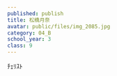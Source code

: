 ```yaml
---
published: publish
title: 松橋月奈
avatar: public/files/img_2085.jpg
category: 04_B
school_year: 3
class: 9
---
```

ﾁｪﾘｽﾄ